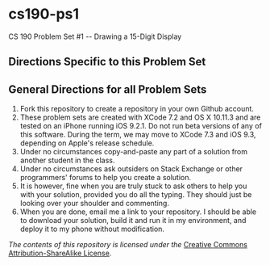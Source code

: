 # cs190-ps1
CS 190 Problem Set #1 -- Drawing a 15-Digit Display

## Directions Specific to this Problem Set

## General Directions for all Problem Sets

1. Fork this repository to create a repository in your own Github account.
2. These problem sets are created with XCode 7.2 and OS X 10.11.3 and are tested on an iPhone running iOS 9.2.1. Do not run beta versions of any of this software. During the term, we may move to XCode 7.3 and iOS 9.3, depending on Apple's release schedule.
3. Under no circumstances copy-and-paste any part of a solution from another student in the class.
4. Under no circumstances ask outsiders on Stack Exchange or other programmers' forums to help you create a solution.
5. It is however, fine when you are truly stuck to ask others to help you with your solution, provided you do all the typing. They should just be looking over your shoulder and commenting.
6. When you are done, email me a link to your repository. I should be able to download your solution, build it and run it in my environment, and deploy it to my phone without modification.

_The contents of this repository is licensed under the_ [Creative Commons Attribution-ShareAlike License](http://creativecommons.org/licenses/by-sa/3.0/).

